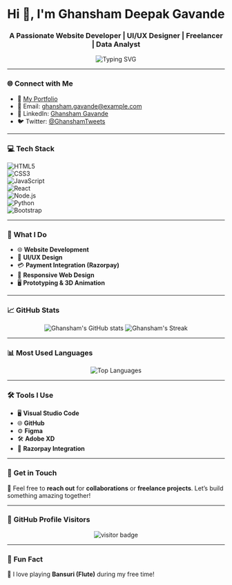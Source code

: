 <h1 align="center">Hi 👋, I'm Ghansham Deepak Gavande</h1>
<h3 align="center">A Passionate Website Developer | UI/UX Designer | Freelancer | Data Analyst </h3>

<p align="center">
  <img src="https://readme-typing-svg.herokuapp.com?font=Fira+Code&duration=3000&pause=1000&color=26A1D8&center=true&vCenter=true&width=435&lines=Welcome+to+my+GitHub+Profile!;Website+Development+Expert;UI%2FUX+Design+Specialist;Freelancer+for+Travel+%26+Tourism+Industry" alt="Typing SVG" />
</p>

---

### 🌐 **Connect with Me**
- 💼 [My Portfolio](https://ghanshamgavande.com)  
- 📧 Email: ghansham.gavande@example.com  
- 📱 LinkedIn: [Ghansham Gavande](https://linkedin.com/in/ghansham-gavande)  
- 🐦 Twitter: [@GhanshamTweets](https://twitter.com/GhanshamTweets)  

---

### 💻 **Tech Stack**
![HTML5](https://img.shields.io/badge/HTML5-%23E34F26.svg?style=flat-square&logo=html5&logoColor=white)  
![CSS3](https://img.shields.io/badge/CSS3-%231572B6.svg?style=flat-square&logo=css3&logoColor=white)  
![JavaScript](https://img.shields.io/badge/JavaScript-%23F7DF1E.svg?style=flat-square&logo=javascript&logoColor=black)  
![React](https://img.shields.io/badge/React-%2361DAFB.svg?style=flat-square&logo=react&logoColor=black)  
![Node.js](https://img.shields.io/badge/Node.js-%23339933.svg?style=flat-square&logo=node.js&logoColor=white)  
![Python](https://img.shields.io/badge/Python-%233776AB.svg?style=flat-square&logo=python&logoColor=white)  
![Bootstrap](https://img.shields.io/badge/Bootstrap-%23563D7C.svg?style=flat-square&logo=bootstrap&logoColor=white)  

---

### 🚀 **What I Do**
- 🌐 **Website Development**  
- 🎨 **UI/UX Design**  
- 💳 **Payment Integration (Razorpay)**  
- 📱 **Responsive Web Design**  
- 🖥️ **Prototyping & 3D Animation**  

---

### 📈 **GitHub Stats**
<p align="center">
  <img src="https://github-readme-stats.vercel.app/api?username=GhanshamDeepakGavande&show_icons=true&theme=radical" alt="Ghansham's GitHub stats" />
  <img src="https://github-readme-streak-stats.herokuapp.com/?user=GhanshamDeepakGavande&theme=radical" alt="Ghansham's Streak" />
</p>

---

### 📊 **Most Used Languages**
<p align="center">
  <img src="https://github-readme-stats.vercel.app/api/top-langs/?username=GhanshamDeepakGavande&layout=compact&theme=radical" alt="Top Languages" />
</p>

---

### 🛠️ **Tools I Use**
- 🖥️ **Visual Studio Code**  
- 🌐 **GitHub**  
- ⚙️ **Figma**  
- 🛠️ **Adobe XD**  
- 🔐 **Razorpay Integration**  

---

### 🎯 **Get in Touch**
💬 Feel free to **reach out** for **collaborations** or **freelance projects**. Let’s build something amazing together!

---

### 📢 **GitHub Profile Visitors**
<p align="center">
  <img src="https://visitor-badge.glitch.me/badge?page_id=GhanshamDeepakGavande" alt="visitor badge"/>
</p>

---

### 🚀 **Fun Fact**
🎵 I love playing **Bansuri (Flute)** during my free time!
